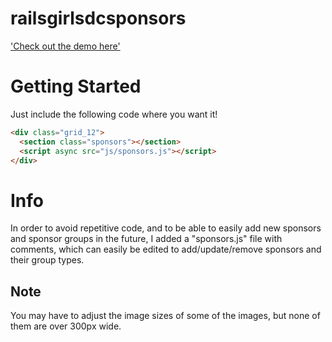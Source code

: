 railsgirlsdcsponsors
====================

['Check out the demo here'](http://rpearce.github.io/railsgirlsdcsponsors)

# Getting Started
Just include the following code where you want it!

```html
<div class="grid_12">
  <section class="sponsors"></section>
  <script async src="js/sponsors.js"></script>
</div>
```

# Info
In order to avoid repetitive code, and to be able to easily add new sponsors and sponsor groups in the future, I added a "sponsors.js" file with comments, which can easily be edited to add/update/remove sponsors and their group types.

## Note
You may have to adjust the image sizes of some of the images, but none of them are over 300px wide.
